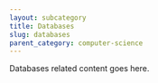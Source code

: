 ```yaml
---
layout: subcategory
title: Databases
slug: databases
parent_category: computer-science
---
```


Databases related content goes here.
